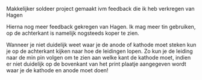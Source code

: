 Makkelijker soldeer project gemaakt ivm feedback die ik heb verkregen van Hagen

Hierna nog meer feedback gekregen van Hagen.
Ik mag meer tin gebruiken, op de achterkant is namelijk nogsteeds koper te zien.

Wanneer je niet duidelijk weet waar je de anode of kathode moet steken kun je op de achterkant kijken naar hoe de leidingen lopen.
Zo kun je de leiding naar de min pin volgen om te zien aan welke kant de kathode moet, indien er niet duidelijk op de bovenkant van het print plaatje aangegeven wordt waar je de kathode en anode moet doen!
